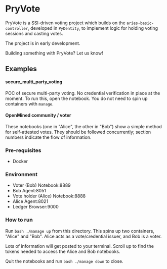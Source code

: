 # PryVote

PryVote is a SSI-driven voting project
which builds on the `aries-basic-controller`,
developed in `PyDentity`,
to implement logic for holding voting sessions
and casting votes.

The project is in early development.

Building something with PryVote?
Let us know!

## Examples

#### secure_multi_party_voting

POC of secure multi-party voting.
No credential verification in place at the moment.
To run this,
open the notebook.
You do not need to spin up
containers with `manage`.

#### OpenMined community / voter

These notebooks
(one in "Alice", the other in "Bob")
show a simple method for self-attested votes.
They should be followed concurrently;
section numbers indicate the flow of information.

### Pre-requisites

- Docker

### Environment

- Voter (Bob) Notebook:8889
- Bob Agent:8051
- Vote holder (Alice) Notebook:8888
- Alice Agent:8021
- Ledger Browser:9000

### How to run

Run `bash ./manage up` from this directory.
This spins up two containers, "Alice" and "Bob".
Alice acts as a vote/credential issuer,
and Bob is a voter.

Lots of information will get posted to your terminal.
Scroll up to find the tokens needed to access
the Alice and Bob notebooks.

Quit the notebooks
and run `bash ./manage down`
to close.
